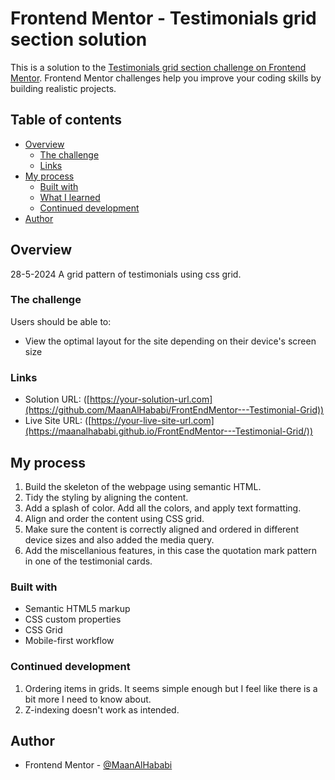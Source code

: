 # Frontend Mentor - Testimonials grid section solution

This is a solution to the [Testimonials grid section challenge on Frontend Mentor](https://www.frontendmentor.io/challenges/testimonials-grid-section-Nnw6J7Un7). Frontend Mentor challenges help you improve your coding skills by building realistic projects. 

## Table of contents

- [Overview](#overview)
  - [The challenge](#the-challenge)
  - [Links](#links)
- [My process](#my-process)
  - [Built with](#built-with)
  - [What I learned](#what-i-learned)
  - [Continued development](#continued-development)
- [Author](#author)

## Overview

28-5-2024
A grid pattern of testimonials using css grid.

### The challenge

Users should be able to:

- View the optimal layout for the site depending on their device's screen size

### Links

- Solution URL: ([https://your-solution-url.com](https://github.com/MaanAlHababi/FrontEndMentor---Testimonial-Grid))
- Live Site URL: ([https://your-live-site-url.com](https://maanalhababi.github.io/FrontEndMentor---Testimonial-Grid/))

## My process

1. Build the skeleton of the webpage using semantic HTML.
2. Tidy the styling by aligning the content.
3. Add a splash of color. Add all the colors, and apply text formatting.
4. Align and order the content using CSS grid.
5. Make sure the content is correctly aligned and ordered in different device sizes and also added the media query.
6. Add the miscellanious features, in this case the quotation mark pattern in one of the testimonial cards.

### Built with

- Semantic HTML5 markup
- CSS custom properties
- CSS Grid
- Mobile-first workflow

### Continued development

1. Ordering items in grids. It seems simple enough but I feel like there is a bit more I need to know about.
2. Z-indexing doesn't work as intended.

## Author

- Frontend Mentor - [@MaanAlHababi](https://www.frontendmentor.io/profile/MaanAlHababi)
